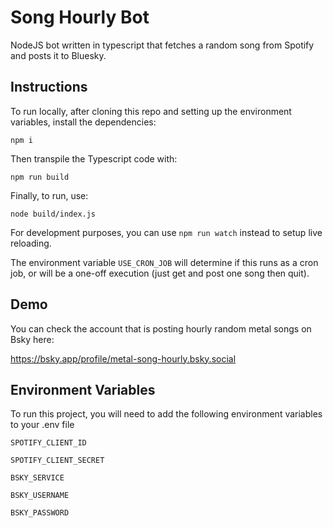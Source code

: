 # Song Hourly Bot

NodeJS bot written in typescript that fetches a random song from Spotify and posts it to Bluesky.

## Instructions

To run locally, after cloning this repo and setting up the environment variables, install the dependencies:

```
npm i
```

Then transpile the Typescript code with:

```
npm run build
```

Finally, to run, use:

```
node build/index.js
```

For development purposes, you can use `npm run watch` instead to setup live reloading.

The environment variable `USE_CRON_JOB` will determine if this runs as a cron job, or will be a one-off execution (just get and post one song then quit).

## Demo

You can check the account that is posting hourly random metal songs on Bsky here:

https://bsky.app/profile/metal-song-hourly.bsky.social

## Environment Variables

To run this project, you will need to add the following environment variables to your .env file

`SPOTIFY_CLIENT_ID`

`SPOTIFY_CLIENT_SECRET`

`BSKY_SERVICE`

`BSKY_USERNAME`

`BSKY_PASSWORD`
